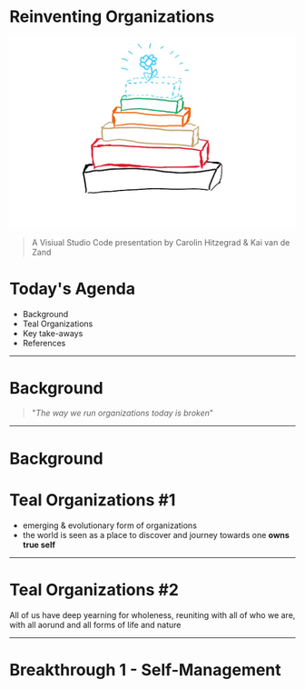 # Reinventing Organizations

![Stapel_alle.jpg](Stapel_alle.jpg)
> A Visiual Studio Code presentation by Carolin Hitzegrad & Kai van de Zand

# Today's Agenda
* Background
* Teal Organizations
* Key take-aways
* References


---
# Background

>"_The way we run organizations today is broken_"

---

# Background


# Teal Organizations #1
* emerging & evolutionary form of organizations
* the world is seen as a place to discover and journey towards one **owns true self**

---

# Teal Organizations #2
All of us have deep yearning for wholeness, reuniting with all of who we are, with all aorund and all forms of life and nature

---

# Breakthrough 1 - Self-Management
